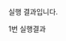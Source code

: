 실행 결과입니다.

1번 실행결과
<img scr="https://github.com/whdgurWld/PP1_Hello/blob/master/Screenshots/image.png?raw=true" width="400">
